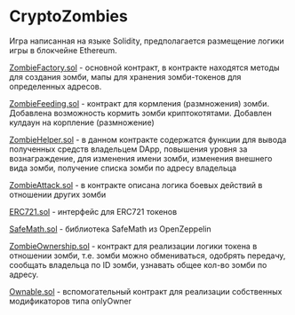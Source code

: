 # CryptoZombies
Игра написанная на языке Solidity, предполагается размещение логики игры в блокчейне Ethereum.

[ZombieFactory.sol](https://github.com/StanislavTomilov/CryptoZombies/blob/master/ZombieFactory.sol) - основной контракт, в контракте находятся методы для создания зомби, мапы для хранения зомби-токенов для определенных адресов.

[ZombieFeeding.sol](https://github.com/StanislavTomilov/CryptoZombies/blob/master/ZombieFeeding.sol) - контракт для кормления (размножения) зомби. Добавлена возможность кормить зомби криптокотятами. Добавлен кулдаун на корпление (размножение)

[ZombieHelper.sol](https://github.com/StanislavTomilov/CryptoZombies/blob/master/ZombieHelper.sol) - в данном контракте содержатся функции для вывода полученных средств владельцем DApp, повышения уровня за вознаграждение, для изменения имени зомби, изменения внешнего вида зомби, получение списка зомби по адресу владельца

[ZombieAttack.sol](https://github.com/StanislavTomilov/CryptoZombies/blob/master/ZombieAttack.sol) - в контракте описана логика боевых действий в отношении других зомби

[ERC721.sol](https://github.com/StanislavTomilov/CryptoZombies/blob/master/ERC721.sol) - интерфейс для ERC721 токенов

[SafeMath.sol](https://github.com/StanislavTomilov/CryptoZombies/blob/master/SafeMath.sol) - библиотека SafeMath из OpenZeppelin

[ZombieOwnership.sol](https://github.com/StanislavTomilov/CryptoZombies/blob/master/ZombieOwnership.sol) - контракт для реализации логики токена в отношении зомби, т.е. зомби можно обмениваться, одобрять передачу, сообщать владельца по ID зомби, узнавать общее кол-во зомби по адресу.

[Ownable.sol](https://github.com/StanislavTomilov/CryptoZombies/blob/master/Ownable.sol) - вспомогательный контракт для реализации собственных модификаторов типа onlyOwner
